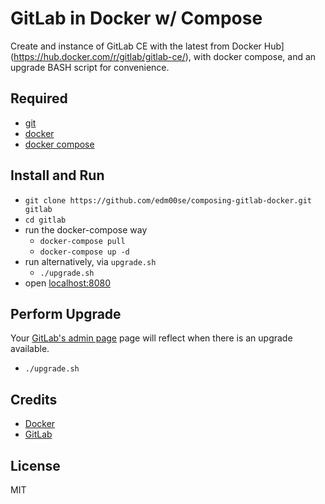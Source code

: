 # GitLab in Docker w/ Compose

Create and instance of GitLab CE with the latest from Docker Hub](https://hub.docker.com/r/gitlab/gitlab-ce/), with docker compose, and an upgrade BASH script for convenience.

## Required

- [git](https://git-scm.com/)
- [docker](https://www.docker.com/)
- [docker compose](https://docs.docker.com/compose/install/)

## Install and Run
- `git clone https://github.com/edm00se/composing-gitlab-docker.git gitlab`
- `cd gitlab`
- run the docker-compose way
  - `docker-compose pull`
  - `docker-compose up -d`
- run alternatively, via `upgrade.sh`
  - `./upgrade.sh`
- open [localhost:8080](http://localhost:8080/)

## Perform Upgrade

Your [GitLab's admin page](http://localhost:8080/admin) page will reflect when there is an upgrade available.

- `./upgrade.sh`

## Credits

- [Docker](https://www.docker.com/)
- [GitLab](https://about.gitlab.com/)

## License

MIT
